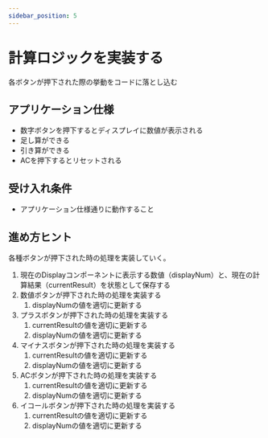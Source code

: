 ```yaml
---
sidebar_position: 5
---
```


# 計算ロジックを実装する

各ボタンが押下された際の挙動をコードに落とし込む

## アプリケーション仕様

- 数字ボタンを押下するとディスプレイに数値が表示される
- 足し算ができる
- 引き算ができる
- ACを押下するとリセットされる

## 受け入れ条件

- アプリケーション仕様通りに動作すること

## 進め方ヒント

各種ボタンが押下された時の処理を実装していく。

1. 現在のDisplayコンポーネントに表示する数値（displayNum）と、現在の計算結果（currentResult）を状態として保存する
2. 数値ボタンが押下された時の処理を実装する
   1. displayNumの値を適切に更新する
3. プラスボタンが押下された時の処理を実装する
   1. currentResultの値を適切に更新する
   2. displayNumの値を適切に更新する
4. マイナスボタンが押下された時の処理を実装する
   1. currentResultの値を適切に更新する
   2. displayNumの値を適切に更新する
5. ACボタンが押下された時の処理を実装する
   1. currentResultの値を適切に更新する
   2. displayNumの値を適切に更新する
6. イコールボタンが押下された時の処理を実装する
   1. currentResultの値を適切に更新する
   2. displayNumの値を適切に更新する